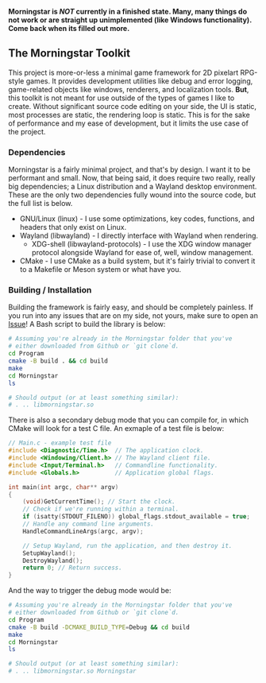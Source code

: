 **Morningstar is _NOT_ currently in a finished state. Many, many things do not work or are straight up unimplemented (like Windows functionality). Come back when its filled out more.**

## The Morningstar Toolkit
This project is more-or-less a minimal game framework for 2D pixelart RPG-style games. It provides development utilities like debug and error logging, game-related objects like windows, renderers, and localization tools. **But**, this toolkit is not meant for use outside of the types of games I like to create. Without significant source code editing on your side, the UI is static, most processes are static, the rendering loop is static. This is for the sake of performance and my ease of development, but it limits the use case of the project.

### Dependencies
Morningstar is a fairly minimal project, and that's by design. I want it to be performant and small. Now, that being said, it does require two really, really big dependencies; a Linux distribution and a Wayland desktop environment. These are the only two dependencies fully wound into the source code, but the full list is below.

- GNU/Linux (linux) - I use some optimizations, key codes, functions, and headers that only exist on Linux.
- Wayland (libwayland) - I directly interface with Wayland when rendering.
    - XDG-shell (libwayland-protocols) - I use the XDG window manager protocol alongside Wayland for ease of, well, window management.
- CMake - I use CMake as a build system, but it's fairly trivial to convert it to a Makefile or Meson system or what have you.

### Building / Installation
Building the framework is fairly easy, and should be completely painless. If you run into any issues that are on my side, not yours, make sure to open an [Issue](https://github.com/israfiel-a/morningstar/issues/new)! A Bash script to build the library is below:

```bash
# Assuming you're already in the Morningstar folder that you've
# either downloaded from Github or `git clone`d.
cd Program
cmake -B build . && cd build
make
cd Morningstar
ls

# Should output (or at least something similar):
# . .. libmorningstar.so
```

There is also a secondary debug mode that you can compile for, in which CMake will look for a test C file. An exmaple of a test file is below:

```c
// Main.c - example test file
#include <Diagnostic/Time.h>  // The application clock.
#include <Windowing/Client.h> // The Wayland client file.
#include <Input/Terminal.h>   // Commandline functionality.
#include <Globals.h>          // Application global flags.

int main(int argc, char** argv)
{
    (void)GetCurrentTime(); // Start the clock.
    // Check if we're running within a terminal.
    if (isatty(STDOUT_FILENO)) global_flags.stdout_available = true;
    // Handle any command line arguments.
    HandleCommandLineArgs(argc, argv);

    // Setup Wayland, run the application, and then destroy it.
    SetupWayland();
    DestroyWayland();
    return 0; // Return success.
}
```

And the way to trigger the debug mode would be:

```bash
# Assuming you're already in the Morningstar folder that you've
# either downloaded from Github or `git clone`d.
cd Program
cmake -B build -DCMAKE_BUILD_TYPE=Debug && cd build
make
cd Morningstar
ls

# Should output (or at least something similar):
# . .. libmorningstar.so Morningstar
```